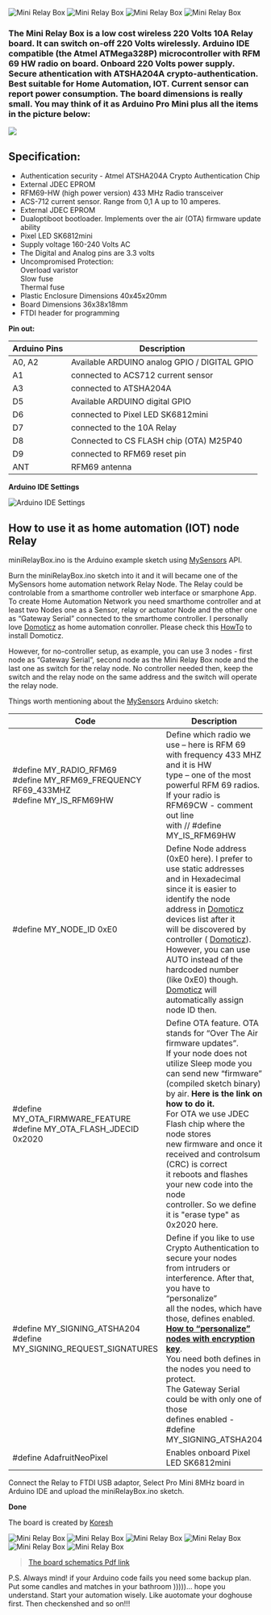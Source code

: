 ![Mini Relay Box](https://github.com/EasySensors/MiniRelayBox/blob/master/pics/miniRelayBox5.jpg?raw=true)
![Mini Relay Box](https://github.com/EasySensors/MiniRelayBox/blob/master/pics/label300.JPG?raw=true)
![Mini Relay Box](https://github.com/EasySensors/MiniRelayBox/blob/master/pics/miniRelayBox2.jpg?raw=true)
![Mini Relay Box](https://github.com/EasySensors/MiniRelayBox/blob/master/pics/miniRelayBox4.jpg?raw=true)


### The Mini Relay Box  is a low cost wireless 220 Volts 10A Relay board. It can switch on-off 220 Volts wirelessly. Arduino IDE compatible (the Atmel ATMega328P) microcontroller with RFM 69 HW radio on board.  Onboard 220 Volts power supply. Secure athentication with ATSHA204A crypto-authentication. Best suitable for Home Automation, IOT. Current sensor can report power consumption. The board dimensions is really small. You may think of it as Arduino Pro Mini plus all the items in the picture below:

![](https://github.com/EasySensors/MiniRelayBox/blob/master/pics/replace.jpg?raw=true)

## Specification: ##
 - Authentication security - Atmel ATSHA204A Crypto Authentication Chip
 - External JDEC EPROM
 - RFM69-HW (high power version) 433 MHz Radio transceiver
 - ACS-712 current sensor. Range from 0,1 A up to 10 amperes.
 - External JDEC EPROM
 - Dualoptiboot bootloader. Implements over the air (OTA) firmware update ability
 - Pixel LED SK6812mini
 - Supply voltage 160-240 Volts AC
 - The Digital and Analog pins are 3.3 volts
 - Uncompromised Protection:<br>
	Overload varistor<br>
	Slow fuse<br>
	Thermal fuse<br>
 - Plastic Enclosure Dimensions 40x45x20mm
 - Board Dimensions 36x38x18mm
 - FTDI  header for programming


**Pin out:** 


Arduino Pins|	Description
------------|--------------
A0, A2 |	Available ARDUINO analog GPIO / DIGITAL GPIO 
A1 |	connected to ACS712 current sensor
A3 |	connected to  ATSHA204A
D5 |	Available ARDUINO digital GPIO
D6 |	connected to Pixel LED SK6812mini
D7 |	connected to the 10A Relay
D8 |	Connected to CS FLASH chip (OTA) M25P40
D9 |	connected to RFM69 reset pin
ANT |	RFM69 antenna


**Arduino IDE Settings**

![Arduino IDE Settings](https://github.com/EasySensors/ButtonSizeNode/blob/master/pics/IDEsettings.jpg?raw=true)



How to use it as home automation (IOT) node Relay
------------------------------------------------------


miniRelayBox.ino is the Arduino example sketch using [MySensors](https://www.mysensors.org/) API. 

Burn the miniRelayBox.ino sketch into it and it will became  one of the MySensors home automation network Relay Node. The Relay could be controlable from a smarthome controller web interface or smarphone App. 
To create Home Automation Network you need smarthome controller and at least two Nodes one as a Sensor, relay or actuator Node and the other one as “Gateway Serial” connected to the smarthome controller. I personally love [Domoticz](https://domoticz.com/) as home automation conroller. Please check this [HowTo](https://github.com/EasySensors/ButtonSizeNode/blob/master/DomoticzInstallMySensors.md) to install Domoticz.

However, for no-controller setup, as example, you can use 3 nodes - first node as “Gateway Serial”, second node as the Mini Relay Box node and the last one as switch for the relay node. No controller needed then, keep the switch and the relay node on the same address and the switch will operate the relay node.

Things worth mentioning about the  [MySensors](https://www.mysensors.org/) Arduino sketch: 


Code |	Description
------------|--------------
#define MY_RADIO_RFM69<br>#define MY_RFM69_FREQUENCY   RF69_433MHZ<br>#define MY_IS_RFM69HW|	Define which radio we use – here is RFM 69<br>with frequency 433 MHZ and it is HW<br>type – one of the most powerful RFM 69 radios.<br>If your radio is RFM69CW - comment out line<br>with // #define MY_IS_RFM69HW 
#define MY_NODE_ID 0xE0 | Define Node address (0xE0 here). I prefer to use static addresses<br> and in Hexadecimal since it is easier to identify the node<br> address in  [Domoticz](https://domoticz.com/) devices list after it<br> will be discovered by controller ( [Domoticz](https://domoticz.com/)).<br> However, you can use AUTO instead of the hardcoded number<br> (like 0xE0) though.  [Domoticz](https://domoticz.com/) will automatically assign node ID then.
#define MY_OTA_FIRMWARE_FEATURE<br>#define MY_OTA_FLASH_JDECID 0x2020 | Define OTA feature. OTA stands for “Over The Air firmware updates”.<br> If your node does not utilize Sleep mode you can send new “firmware”<br> (compiled sketch binary) by air. **Here is the link on how to do it.** <br>For OTA we use JDEC Flash chip where the node stores<br> new firmware and once it received and controlsum (CRC) is correct<br>  it reboots and flashes your new code into the node<br> controller. So we define it is "erase type" as 0x2020 here. 
#define MY_SIGNING_ATSHA204 <br>#define  MY_SIGNING_REQUEST_SIGNATURES | Define if you like to use Crypto Authentication to secure your nodes<br> from intruders or interference. After that, you have to “personalize”<br> all the nodes, which have those, defines enabled.<br> [**How to “personalize” nodes with encryption key**](https://github.com/EasySensors/ButtonSizeNode/blob/master/SecurityPersonalizationHowTo.md).<br> You need both defines in the nodes you need to protect.<br> The Gateway Serial could be with only one of those<br> defines enabled - #define MY_SIGNING_ATSHA204
#define AdafruitNeoPixel | Enables onboard Pixel LED SK6812mini

Connect the Relay to FTDI USB adaptor, Select Pro Mini 8MHz board in Arduino IDE and upload the miniRelayBox.ino sketch.

**Done**


The board is created by  [Koresh](https://www.openhardware.io/user/143/projects/Koresh)

![Mini Relay Box](https://github.com/EasySensors/MiniRelayBox/blob/master/pics/r5.jpg?raw=true)
![Mini Relay Box](https://github.com/EasySensors/MiniRelayBox/blob/master/pics/label470.jpg?raw=true)
![Mini Relay Box](https://github.com/EasySensors/MiniRelayBox/blob/master/pics/r1.jpg?raw=true)
![Mini Relay Box](https://github.com/EasySensors/MiniRelayBox/blob/master/pics/r2.jpg?raw=true)
![Mini Relay Box](https://github.com/EasySensors/MiniRelayBox/blob/master/pics/r3.jpg?raw=true)
![Mini Relay Box](https://github.com/EasySensors/MiniRelayBox/blob/master/pics/r4.jpg?raw=true)

>[The board schematics Pdf link](https://github.com/EasySensors/MiniRelayBox/blob/master/pdf/WallInsertableSocket_sch.pdf)

P.S.
Always mind! if your Arduino code fails you need some backup plan. Put some candles and matches in your bathroom )))))... hope you understand.  Start your automation wisely. Like auotomate your doghouse first. Then checkenshed and so on!!!
